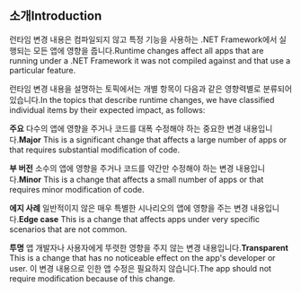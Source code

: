 ## <a name="introduction"></a><span data-ttu-id="b0578-101">소개</span><span class="sxs-lookup"><span data-stu-id="b0578-101">Introduction</span></span>
<span data-ttu-id="b0578-102">런타임 변경 내용은 컴파일되지 않고 특정 기능을 사용하는 .NET Framework에서 실행되는 모든 앱에 영향을 줍니다.</span><span class="sxs-lookup"><span data-stu-id="b0578-102">Runtime changes affect all apps that are running under a .NET Framework it was not compiled against and that use a particular feature.</span></span>

<span data-ttu-id="b0578-103">런타임 변경 내용을 설명하는 토픽에서는 개별 항목이 다음과 같은 영향력별로 분류되어 있습니다.</span><span class="sxs-lookup"><span data-stu-id="b0578-103">In the topics that describe runtime changes, we have classified individual items by their expected impact, as follows:</span></span>

<span data-ttu-id="b0578-104">**주요** 다수의 앱에 영향을 주거나 코드를 대폭 수정해야 하는 중요한 변경 내용입니다.</span><span class="sxs-lookup"><span data-stu-id="b0578-104">**Major** This is a significant change that affects a large number of apps or that requires substantial modification of code.</span></span>

<span data-ttu-id="b0578-105">**부 버전** 소수의 앱에 영향을 주거나 코드를 약간만 수정해야 하는 변경 내용입니다.</span><span class="sxs-lookup"><span data-stu-id="b0578-105">**Minor** This is a change that affects a small number of apps or that requires minor modification of code.</span></span>

<span data-ttu-id="b0578-106">**에지 사례** 일반적이지 않은 매우 특별한 시나리오의 앱에 영향을 주는 변경 내용입니다.</span><span class="sxs-lookup"><span data-stu-id="b0578-106">**Edge case** This is a change that affects apps under very specific scenarios that are not common.</span></span>

<span data-ttu-id="b0578-107">**투명** 앱 개발자나 사용자에게 뚜렷한 영향을 주지 않는 변경 내용입니다.</span><span class="sxs-lookup"><span data-stu-id="b0578-107">**Transparent** This is a change that has no noticeable effect on the app's developer or user.</span></span> <span data-ttu-id="b0578-108">이 변경 내용으로 인한 앱 수정은 필요하지 않습니다.</span><span class="sxs-lookup"><span data-stu-id="b0578-108">The app should not require modification because of this change.</span></span>
